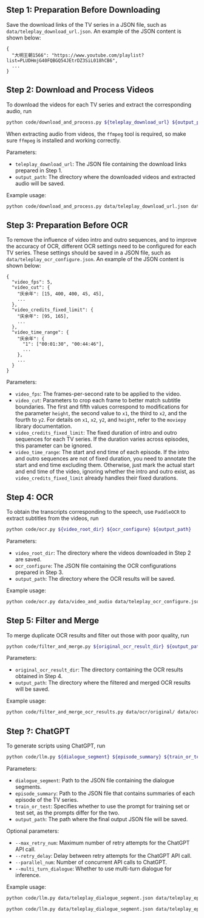 ## Step 1: Preparation Before Downloading

Save the download links of the TV series in a JSON file, such as `data/teleplay_download_url.json`.
An example of the JSON content is shown below:

```
{
  "大明王朝1566": "https://www.youtube.com/playlist?list=PLUDHmjG40FQBGQ54JEtrDZ3SiL018hCB6",
  ...
}
```

## Step 2: Download and Process Videos

To download the videos for each TV series and extract the corresponding audio, run

```sh
python code/download_and_process.py ${teleplay_download_url} ${output_path}
```

When extracting audio from videos, the `ffmpeg` tool is required, 
so make sure `ffmpeg` is installed and working correctly.

Parameters:

* `teleplay_download_url`: The JSON file containing the download links prepared in Step 1.
* `output_path`: The directory where the downloaded videos and extracted audio will be saved.

Example usage:

```sh
python code/download_and_process.py data/teleplay_download_url.json data/video_and_audio
```

## Step 3: Preparation Before OCR

To remove the influence of video intro and outro sequences, and to improve the accuracy of OCR, different OCR settings need to be configured for each TV series. 
These settings should be saved in a JSON file, such as `data/teleplay_ocr_configure.json`.
An example of the JSON content is shown below:

```
{
  "video_fps": 5,
  "video_cut": {
    "庆余年": [15, 400, 400, 45, 45],
    ...
  },
  "video_credits_fixed_limit": {
    "庆余年": [95, 165],
    ...
  },
  "video_time_range": {
    "庆余年": {
      "1": ["00:01:30", "00:44:46"],
      ...
    },
    ...
  }
}
```

Parameters:

* `video_fps`: The frames-per-second rate to be applied to the video.
* `video_cut`: Parameters to crop each frame to better match subtitle boundaries. 
The first and fifth values correspond to modifications for the parameter `height`, the second value to `x1`, the third to `x2`, and the fourth to `y2`. 
For details on `x1`, `x2`, `y2`, and `height`, refer to the `moviepy` library documentation.
* `video_credits_fixed_limit`: The fixed duration of intro and outro sequences for each TV series. 
If the duration varies across episodes, this parameter can be ignored.
* `video_time_range`: The start and end time of each episode. 
If the intro and outro sequences are not of fixed duration, you need to annotate the start and end time excluding them. 
Otherwise, just mark the actual start and end time of the video, ignoring whether the intro and outro exist, as `video_credits_fixed_limit` already handles their fixed durations.

## Step 4: OCR

To obtain the transcripts corresponding to the speech, use `PaddleOCR` to extract subtitles from the videos, run

```sh
python code/ocr.py ${video_root_dir} ${ocr_configure} ${output_path}
```

Parameters:

* `video_root_dir`: The directory where the videos downloaded in Step 2 are saved.
* `ocr_configure`: The JSON file containing the OCR configurations prepared in Step 3.
* `output_path`: The directory where the OCR results will be saved.

Example usage:

```sh
python code/ocr.py data/video_and_audio data/teleplay_ocr_configure.json data/ocr/original
```

## Step 5: Filter and Merge

To merge duplicate OCR results and filter out those with poor quality, run

```sh
python code/filter_and_merge.py ${original_ocr_result_dir} ${output_path}
```

Parameters:

* `original_ocr_result_dir`:  The directory containing the OCR results obtained in Step 4.
* `output_path`: The directory where the filtered and merged OCR results will be saved.

Example usage:

```sh
python code/filter_and_merge_ocr_results.py data/ocr/original/ data/ocr/filter_and_merged
```

## Step ?: ChatGPT

To generate scripts using ChatGPT, run

```sh
python code/llm.py ${dialogue_segment} ${episode_summary} ${train_or_test} ${output_path}
```

Parameters:

* `dialogue_segment`: Path to the JSON file containing the dialogue segments.
* `episode_summary`: Path to the JSON file that contains summaries of each episode of the TV series.
* `train_or_test`: Specifies whether to use the prompt for training set or test set, as the prompts differ for the two.
* `output_path`: The path where the final output JSON file will be saved.

Optional parameters:

* `--max_retry_num`: Maximum number of retry attempts for the ChatGPT API call.
* `--retry_delay`: Delay between retry attempts for the ChatGPT API call.
* `--parallel_num`: Number of concurrent API calls to ChatGPT.
* `--multi_turn_dialogue`: Whether to use multi-turn dialogue for inference.

Example usage:

```sh
python code/llm.py data/teleplay_dialogue_segment.json data/teleplay_episode_summary.json train data/teleplay_script.json
```

```sh
python code/llm.py data/teleplay_dialogue_segment.json data/teleplay_episode_summary.json train data/teleplay_script.json --max_retry_num 5 --retry_delay 0.5 --parallel_num 32 --multi_turn_dialogue True
```
